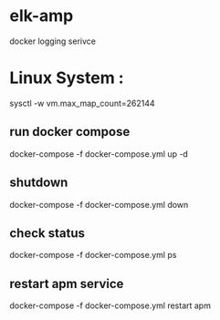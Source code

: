 # elk-amp
docker logging serivce
# Linux System :
sysctl -w vm.max_map_count=262144
## run docker compose
docker-compose -f docker-compose.yml up -d
## shutdown
docker-compose -f docker-compose.yml down
## check status
docker-compose -f docker-compose.yml ps

## restart apm service
docker-compose -f docker-compose.yml restart apm
